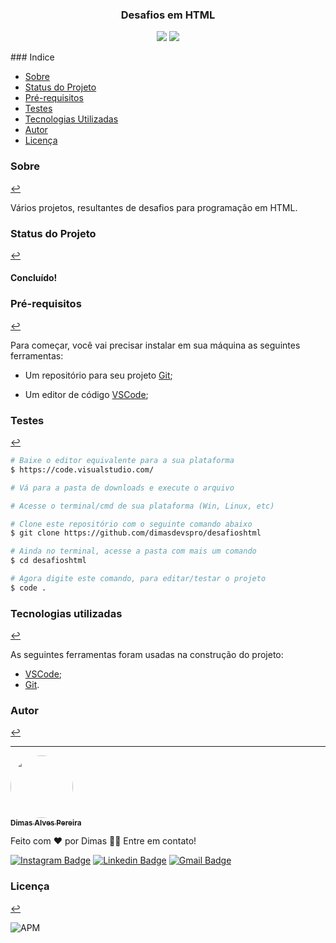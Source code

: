 <h3 align="center">Desafios em HTML</h3>
<p align="center"><img src="https://img.shields.io/badge/<HTML>-<green>"> <img src="https://img.shields.io/badge/<CSS>-<green>"></p>
### Indice

* [Sobre](#sobre)
* [Status do Projeto](#status-do-projeto)
* [Pré-requisitos](#pré-requisitos)
* [Testes](#testes)
* [Tecnologias Utilizadas](#tecnologias-utilizadas)
* [Autor](#autor)
* [Licença](#licença)


### Sobre 
[↩](#indice)

<p>Vários projetos, resultantes de desafios para programação em HTML.</p>

### Status do Projeto 
[↩](#indice)

<h4> 	
Concluído!
</h4>

### Pré-requisitos 
[↩](#indice)

Para começar, você vai precisar instalar em sua máquina as seguintes ferramentas:

- Um repositório para seu projeto [Git](https://git-scm.com);

- Um editor de código [VSCode](https://code.visualstudio.com/);

### Testes 
[↩](#indice)

```bash
# Baixe o editor equivalente para a sua plataforma
$ https://code.visualstudio.com/

# Vá para a pasta de downloads e execute o arquivo

# Acesse o terminal/cmd de sua plataforma (Win, Linux, etc)

# Clone este repositório com o seguinte comando abaixo
$ git clone https://github.com/dimasdevspro/desafioshtml

# Ainda no terminal, acesse a pasta com mais um comando
$ cd desafioshtml

# Agora digite este comando, para editar/testar o projeto
$ code .
```

### Tecnologias utilizadas 
[↩](#indice)

As seguintes ferramentas foram usadas na construção do projeto:

- [VSCode](https://code.visualstudio.com/);
- [Git](https://git-scm.com).


### Autor 
[↩](#indice)

---

<a href="https://github.com/dimasdevspro">
 <img style="border-radius: 50%;" src="https://avatars1.githubusercontent.com/u/53888623?s=460&u=3c88fc42c7a0dc90293f9480a4288bf2f6a09396&v=4" width="100px;" alt=""/>
 <br />
 <sub><b>Dimas Alves Pereira</b></sub></a> <a href="https://github.com/dimasdevspro" title="Github"></a>


Feito com ❤️ por Dimas 👋🏽 Entre em contato!

[![Instagram Badge](https://img.shields.io/badge/-@dimasdevspro-f09433?style=flat-square&labelColor=f09433&logo=instagram&logoColor=white&link=https://www.instagram.com/dimasdevspro/)](https://www.instagram.com/dimasdevspro/) [![Linkedin Badge](https://img.shields.io/badge/-Dimas-blue?style=flat-square&logo=Linkedin&logoColor=white&link=https://www.linkedin.com/in/dimas_apereira/)](https://www.linkedin.com/in/dimas-apereira/) 
[![Gmail Badge](https://img.shields.io/badge/-dimasdevspro@gmail.com-c14438?style=flat-square&logo=Gmail&logoColor=white&link=mailto:dimasdevspro@gmail.com)](mailto:dimasdevspro@gmail.com)


### Licença 
[↩](#indice)

<img alt="APM" src="https://img.shields.io/apm/l/vim-mode">